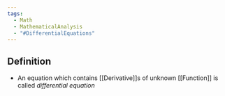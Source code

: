```yaml
---
tags:
  - Math
  - MathematicalAnalysis
  - "#DifferentialEquations"
---
```

## Definition
- An equation which contains [[Derivative]]s of unknown [[Function]] is called *differential equation*